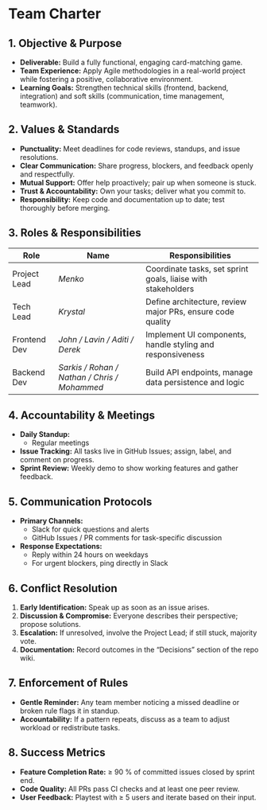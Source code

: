 # Team Charter

## 1. Objective & Purpose
- **Deliverable:** Build a fully functional, engaging card-matching game.  
- **Team Experience:** Apply Agile methodologies in a real-world project while fostering a positive, collaborative environment.  
- **Learning Goals:** Strengthen technical skills (frontend, backend, integration) and soft skills (communication, time management, teamwork).

## 2. Values & Standards
- **Punctuality:** Meet deadlines for code reviews, standups, and issue resolutions.  
- **Clear Communication:** Share progress, blockers, and feedback openly and respectfully.  
- **Mutual Support:** Offer help proactively; pair up when someone is stuck.  
- **Trust & Accountability:** Own your tasks; deliver what you commit to.  
- **Responsibility:** Keep code and documentation up to date; test thoroughly before merging.

## 3. Roles & Responsibilities

| Role         | Name            | Responsibilities                                              |
|--------------|-----------------|---------------------------------------------------------------|
| Project Lead | *Menko*   | Coordinate tasks, set sprint goals, liaise with stakeholders |
| Tech Lead    | *Krystal*   | Define architecture, review major PRs, ensure code quality    |
| Frontend Dev | *John / Lavin / Aditi / Derek*   | Implement UI components, handle styling and responsiveness   |
| Backend Dev  | *Sarkis / Rohan / Nathan / Chris / Mohammed*   | Build API endpoints, manage data persistence and logic       |

## 4. Accountability & Meetings
- **Daily Standup:**  
  - Regular meetings  
- **Issue Tracking:** All tasks live in GitHub Issues; assign, label, and comment on progress.  
- **Sprint Review:** Weekly demo to show working features and gather feedback.

## 5. Communication Protocols
- **Primary Channels:**  
  - Slack for quick questions and alerts  
  - GitHub Issues / PR comments for task-specific discussion  
- **Response Expectations:**  
  - Reply within 24 hours on weekdays  
  - For urgent blockers, ping directly in Slack

## 6. Conflict Resolution
1. **Early Identification:** Speak up as soon as an issue arises.  
2. **Discussion & Compromise:** Everyone describes their perspective; propose solutions.  
3. **Escalation:** If unresolved, involve the Project Lead; if still stuck, majority vote.  
4. **Documentation:** Record outcomes in the “Decisions” section of the repo wiki.

## 7. Enforcement of Rules
- **Gentle Reminder:** Any team member noticing a missed deadline or broken rule flags it in standup.  
- **Accountability:** If a pattern repeats, discuss as a team to adjust workload or redistribute tasks.

## 8. Success Metrics
- **Feature Completion Rate:** ≥ 90 % of committed issues closed by sprint end.  
- **Code Quality:** All PRs pass CI checks and at least one peer review.  
- **User Feedback:** Playtest with ≥ 5 users and iterate based on their input.
